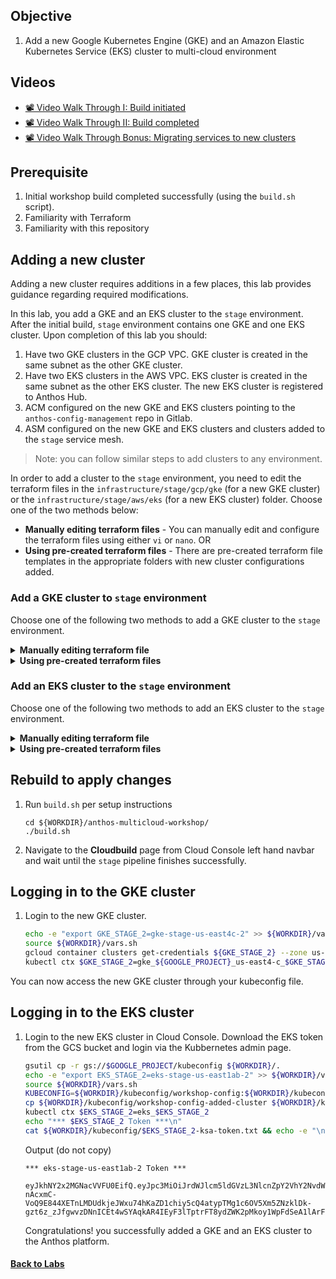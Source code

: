 ## Objective

1. Add a new Google Kubernetes Engine (GKE) and an Amazon Elastic Kubernetes Service (EKS) cluster to multi-cloud environment

## Videos

- [📽️ Video Walk Through I: Build initiated](https://threadit.app/thread/vd6fdq23s10czizj5pn9?utm_medium=referral-link)
- [📽️ Video Walk Through II: Build completed](https://threadit.app/thread/bzzcyzj0wsew1f2yedjz?utm_medium=referral-link)
- [📽️ Video Walk Through Bonus: Migrating services to new clusters](https://threadit.app/thread/dx0chqp3nyuk15276z9b?utm_medium=referral-link)


## Prerequisite

1. Initial workshop build completed successfully (using the `build.sh` script).
1. Familiarity with Terraform
1. Familiarity with this repository

## Adding a new cluster

Adding a new cluster requires additions in a few places, this lab provides guidance regarding required modifications.

In this lab, you add a GKE and an EKS cluster to the `stage` environment. After the initial build, `stage` environment contains one GKE and one EKS cluster. Upon completion of this lab you should:

1. Have two GKE clusters in the GCP VPC. GKE cluster is created in the same subnet as the other GKE cluster.
1. Have two EKS clusters in the AWS VPC. EKS cluster is created in the same subnet as the other EKS cluster. The new EKS cluster is registered to Anthos Hub.
1. ACM configured on the new GKE and EKS clusters pointing to the `anthos-config-management` repo in Gitlab.
1. ASM configured on the new GKE and EKS clusters and clusters added to the `stage` service mesh.

> Note: you can follow similar steps to add clusters to any environment.

In order to add a cluster to the `stage` environment, you need to edit the terraform files in the `infrastructure/stage/gcp/gke` (for a new GKE cluster) or the `infrastructure/stage/aws/eks` (for a new EKS cluster) folder.
Choose one of the two methods below:

- **Manually editing terraform files** - You can manually edit and configure the terraform files using either `vi` or `nano`.
  OR
- **Using pre-created terraform files** - There are pre-created terraform file templates in the appropriate folders with new cluster configurations added.

### Add a GKE cluster to `stage` environment

Choose one of the following two methods to add a GKE cluster to the `stage` environment.

<details>
<summary> <b> Manually editing terraform file </b> </summary><br/>

1. In Cloud Shell, navigate to the GKE folder for the `stage` environment.

    ```
    cd $WORKDIR/anthos-multicloud-workshop/infrastructure/stage/gcp/gke/
    ```

1. Edit the `main.tf` file (using `vi` or `nano`) and add a module to add a new GKE cluster.

    ```terraform
    # GKE Stage 2
    module "gke_stage_2" {
    source             = "../../../../platform_admins/shared_terraform_modules/gcp/gke/"
    subnet             = data.terraform_remote_state.stage_gcp_vpc.outputs.subnets["${var.gke1_subnet_name}"]
    suffix             = var.gke2_suffix
    zone               = var.gke2_zone
    env                = var.env
    acm_ssh_auth_key   = data.terraform_remote_state.prod_gcp_ssh_key.outputs.private_key
    acm_sync_repo      = "git@gitlab.endpoints.${data.terraform_remote_state.stage_gcp_vpc.outputs.project_id}.cloud.goog:platform-admins/anthos-config-management.git"
    hub_sa_private_key = data.terraform_remote_state.prod_gcp_hub_gsa.outputs.private_key
    }
    ```

    > Note: In this lab, you use the same subnet as the other GKE cluster.

1. Edit the `outputs.tf` file and add the outputs for the new GKE cluster.

    ```terraform
    output "gke_stage_2_name" { value = "${module.gke_stage_2.name}" }
    output "gke_stage_2_location" { value = "${module.gke_stage_2.location}" }
    output "gke_stage_2_endpoint" { value = "${module.gke_stage_2.endpoint}" }

    # Add cluster name and cluster location to the gke_list and gke_location outputs as shown below
    # This list is used to add clusters to the ASM service mesh
    output "gke_list" { value = [
        "${module.gke_stage_1.name}",
        "${module.gke_stage_2.name}"]
        }
    output "gke_location_list" { value = [
        "${module.gke_stage_1.location}",
        "${module.gke_stage_2.location}"]
        }
    ```

1. Edit the `gke_variables.tf` file and add the variables.

    ```terraform
    # The gke_suffix needs to be different between clusters in the same environment
    variable "gke2_suffix" {
    type    = number
    default = 2
    }

    # You can also change the zone
    variable "gke2_zone" {
    type    = string
    default = "c"
    }
    ```

The changes above will add a new GKE cluster to the `stage` environment, configure ACM and add it to the ASM `stage` service mesh.

</details>

<details>
<summary> <b> Using pre-created terraform files </b> </summary><br/>

1. In Cloud Shell, navigate to the GKE folder for the `stage` environment.

    ```bash
    cd $WORKDIR/anthos-multicloud-workshop/infrastructure/stage/gcp/gke/
    ```

1. Copy the pre-created terraform config files. These files already have the module, variables and outputs for the new GKE cluster.

    ```bash
    cp main-add-cluster.tf_tmpl main.tf
    cp outputs-add-cluster.tf_tmpl outputs.tf
    cp ../../variables/gke_variables-add-cluster.tf_tmpl ../../variables/gke_variables.tf
    ```

</details>

### Add an EKS cluster to the `stage` environment

Choose one of the following two methods to add an EKS cluster to the `stage` environment.

<details>
<summary> <b> Manually editing terraform file </b> </summary><br/>

1. In Cloud Shell, navigate to the EKS folder for the `stage` environment.

    ```bash
    cd $WORKDIR/anthos-multicloud-workshop/infrastructure/stage/aws/eks/
    ```

1. Edit the `main.tf` file (using `vi` or `nano`) and add a module to add a new EKS cluster.

    ```terraform
    # EKS Stage 2
    module "eks-stage-2" {
    source           = "../../../../platform_admins/shared_terraform_modules/aws/eks/"
    eks_cluster_name = var.eks2_cluster_name
    vpc_id           = data.terraform_remote_state.stage_aws_vpc.outputs.id
    private_subnets  = data.terraform_remote_state.stage_aws_vpc.outputs.private_subnets
    project_id       = data.terraform_remote_state.stage_gcp_vpc.outputs.project_id
    env              = var.env
    repo_url         = "git@gitlab.endpoints.${data.terraform_remote_state.stage_gcp_vpc.outputs.project_id}.cloud.goog:platform-admins/anthos-config-management.git"
    }
    ```

    > Note: In this lab, you use the same subnet as the other EKS cluster.

1. Edit the `outputs.tf` file and add the outputs for the new EKS cluster.

    ```terraform
    # Add cluster id and to the eks_list outputs as shown below
    # This list is used to add clusters to the ASM service mesh
    output "eks_list" {
    value = [
        "${module.eks-stage-1.cluster_id}",
        "${module.eks-stage-2.cluster_id}"
    ]
    }

    output "eks2_cluster_id" {
    description = "eks2 cluster name"
    value       = module.eks-stage-2.cluster_id
    }

    output "eks2_cluster_endpoint" {
    description = "Endpoint for EKS control plane."
    value       = module.eks-stage-2.cluster_endpoint
    }

    output "eks2_cluster_security_group_id" {
    description = "Security group ids attached to the cluster control plane."
    value       = module.eks-stage-2.cluster_security_group_id
    }

    output "eks2_kubectl_config" {
    description = "kubectl config as generated by the module."
    value       = module.eks-stage-2.kubeconfig
    }

    output "eks2_config_map_aws_auth" {
    description = "A kubernetes configuration to authenticate to this EKS cluster."
    value       = module.eks-stage-2.config_map_aws_auth
    }
    ```

1. Edit the `eks_variables.tf` file and verify that the `eks2_cluster_name` variable is present.

    ```terraform
    variable "eks2_cluster_name" { default = "eks-stage-us-east1ab-2" }
    ```

    > Note: The `eks2_cluster_name` variable is preconfigured for this workshop. EKS cluster name is required as tags for the subnets the cluster is in. These tags allow EKS clusters to create networking resources for example NLBs and ELBs. Learn more at the official [EKS documentation](https://docs.aws.amazon.com/eks/latest/userguide/network_reqs.html#vpc-tagging).

    The changes above will add a new EKS cluster to the `stage` environment, configure ACM and add it to the ASM `stage` service mesh.

</details>

<details>
<summary> <b> Using pre-created terraform files </b> </summary><br/>

1. In Cloud Shell, navigate to the EKS folder for the `stage` environment.

    ```bash
    cd $WORKDIR/anthos-multicloud-workshop/infrastructure/stage/aws/eks/
    ```

1. Copy the pre-created terraform config files. These files already have the module, variables and outputs for the new EKS cluster.

    ```bash
    cp main-add-cluster.tf_tmpl main.tf
    cp outputs-add-cluster.tf_tmpl outputs.tf
    cp ../../variables/eks_variables-add-cluster.tf_tmpl ../../variables/eks_variables.tf
    ```

</details>

## Rebuild to apply changes

1. Run `build.sh` per setup instructions

    ```
    cd ${WORKDIR}/anthos-multicloud-workshop/
    ./build.sh
    ```

1. Navigate to the **Cloudbuild** page from Cloud Console left hand navbar and wait until the `stage` pipeline finishes successfully.

## Logging in to the GKE cluster

1. Login to the new GKE cluster.

    ```bash
    echo -e "export GKE_STAGE_2=gke-stage-us-east4c-2" >> ${WORKDIR}/vars.sh
    source ${WORKDIR}/vars.sh
    gcloud container clusters get-credentials ${GKE_STAGE_2} --zone us-east4-c --project ${GOOGLE_PROJECT}
    kubectl ctx $GKE_STAGE_2=gke_${GOOGLE_PROJECT}_us-east4-c_$GKE_STAGE_2
    ```

You can now access the new GKE cluster through your kubeconfig file.

## Logging in to the EKS cluster

1. Login to the new EKS cluster in Cloud Console. Download the EKS token from the GCS bucket and login via the Kubbernetes admin page.

    ```bash
    gsutil cp -r gs://$GOOGLE_PROJECT/kubeconfig ${WORKDIR}/.
    echo -e "export EKS_STAGE_2=eks-stage-us-east1ab-2" >> ${WORKDIR}/vars.sh
    source ${WORKDIR}/vars.sh
    KUBECONFIG=${WORKDIR}/kubeconfig/workshop-config:${WORKDIR}/kubeconfig/kubeconfig_${EKS_STAGE_2} kubectl config view --merge --flatten > ${WORKDIR}/kubeconfig/workshop-config-added-cluster
    cp ${WORKDIR}/kubeconfig/workshop-config-added-cluster ${WORKDIR}/kubeconfig/workshop-config
    kubectl ctx $EKS_STAGE_2=eks_$EKS_STAGE_2
    echo "*** $EKS_STAGE_2 Token ***\n"
    cat ${WORKDIR}/kubeconfig/$EKS_STAGE_2-ksa-token.txt && echo -e "\n"
    ```

    Output (do not copy)

    ```
    *** eks-stage-us-east1ab-2 Token ***

    eyJkhNY2x2MGNacVVFU0EifQ.eyJpc3MiOiJrdWJlcm5ldGVzL3NlcnZpY2VhY2NvdW50Iiwia3ViZXJuZXRlcy5pby9zZXJ2aWNlYWNjb3VudC9uYW1lc3BhY2UiOiJkZWZhdWx0Iiwia3ViZXJuZXRlcy5pby9zZXJ2aWNlYWNjb3VudC9zZWNyZhK6QkIlMIsM13mbfhovGBDRjGPjTTT3QDPGAaCUBSWVi8ITl93i72gPP-nAcxmC-VoQ9E844XETnLMDUdkjeJWxu74hKaZD1chiy5cQ4atypTMg1c6OV5Xm5ZNzklDk-gzt6z_zJfgwvzDNnICEt4wSYAqkAR4IEyF3lTptrFT8ydZWK2pMkoy1WpFdSeA1lArFJUpwlasYnneaxIW_2GjPLW1RUcWhkS8eByYSCiZZs3AjGTCTeee1SdCsIP3SUd0OmbA1c__Y_t7W7DmHaX22mThS1hcE81eVSiF5EGCo9CZK5JvmGSl_NILjq1M3iw
    ```

    Congratulations! you successfully added a GKE and an EKS cluster to the Anthos platform.

#### [Back to Labs](/README.md#labs)
